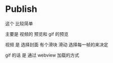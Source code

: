 #  Publish

这个 比较简单

主要是 视频的  预览和 gif 的预览

视频 是 选择封面 有个滑块 滑动 选择每一帧的来决定

gif 的话  是 通过 webview 加载的方式


